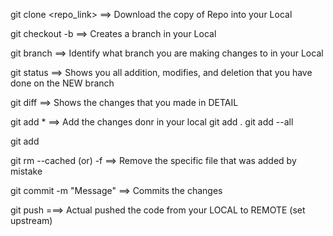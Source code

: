 git clone <repo_link>  ==> Download the copy of Repo into your Local

git checkout -b <branch-name> ==> Creates a branch in your Local

git branch ==> Identify what branch you are making changes to in your Local

git status ==> Shows you all addition, modifies, and deletion that you have done on the NEW branch

git diff   ==> Shows the changes that you made in DETAIL

git add *     ==> Add the changes donr in your local
git add .
git add --all

git add <file-name>

git rm <file-name> --cached (or) -f  ==> Remove the specific file that was added by mistake

git commit -m "Message"  ==> Commits the changes

git push ===> Actual pushed the code from your LOCAL to REMOTE (set upstream)